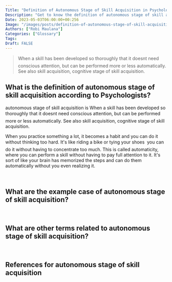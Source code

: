 ```yaml
---
Title: "Definition of Autonomous Stage of Skill Acquisition in Psychology"
Description: "Get to know the definition of autonomous stage of skill acquisition according to psychologists."
Date: 2023-05-03T06:00:00+00:256
Image: "/images/posts/definition-of-autonomous-stage-of-skill-acquisition-in-psychology.jpg"
Authors: ["Robi Maulana"]
Categories: ["Glossary"]
Tags: 
Draft: FALSE
---
```





> When a skill has been developed so thoroughly that it doesnt need conscious attention, but can be performed more or less automatically. See also skill acquisition, cognitive stage of skill acquisition.

## What is the definition of autonomous stage of skill acquisition according to Psychologists?

autonomous stage of skill acquisition is When a skill has been developed so thoroughly that it doesnt need conscious attention, but can be performed more or less automatically. See also skill acquisition, cognitive stage of skill acquisition.

When you practice something a lot, it becomes a habit and you can do it without thinking too hard. It's like riding a bike or tying your shoes  you can do it without having to concentrate too much. This is called automaticity, where you can perform a skill without having to pay full attention to it. It's sort of like your brain has memorized the steps and can do them automatically without you even realizing it.

 

## What are the example case of autonomous stage of skill acquisition?

 

## What are other terms related to autonomous stage of skill acquisition?

 

## References for autonomous stage of skill acquisition
